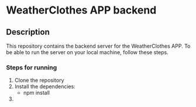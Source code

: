 # WeatherClothes APP backend

## Description

This repository contains the backend server for the WeatherClothes APP.
To be able to run the server on your local machine, follow these steps.

### Steps for running

1. Clone the repository
2. Install the dependencies:
    - npm install
3. 

